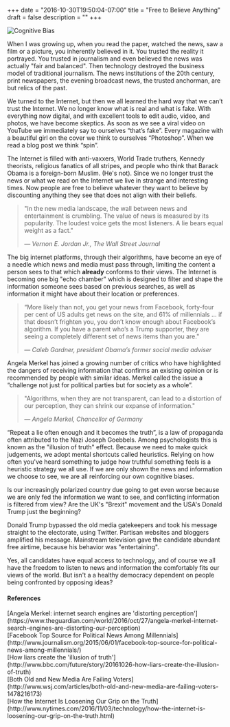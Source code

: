 +++
date = "2016-10-30T19:50:04-07:00"
title = "Free to Believe Anything"
draft = false
description = ""
+++

![Cognitive Bias](/img/comic.png)

When I was growing up, when you read the paper, watched the news, saw a film or a picture, you inherently believed in it.  You trusted the reality it portrayed. You trusted in journalism and even believed the news was actually "fair and balanced". Then technology destroyed the business model of traditional journalism. The news institutions of the 20th century, print newspapers, the evening broadcast news, the trusted anchorman, are but relics of the past.

We turned to the Internet, but then we all learned the hard way that we can’t trust the Internet. We no longer know what is real and what is fake.  With everything now digital, and with excellent tools to edit audio, video, and photos, we have become skeptics. As soon as we see a viral video on YouTube we immediately say to ourselves “that’s fake”. Every magazine with a beautiful girl on the cover we think to ourselves “Photoshop”. When we read a blog post we think “spin”.

<!--more-->

The Internet is filled with anti-vaxxers, World Trade truthers, Kennedy theorists, religious fanatics of all stripes, and people who think that Barack Obama is a foreign-born Muslim. (He's not). Since we no longer trust the news or what we read on the Internet we live in strange and interesting times. Now people are free to believe whatever they want to believe by discounting anything they see that does not align with their beliefs.

>"In the new media landscape, the wall between news and entertainment is crumbling. The value of news is measured by its popularity. The loudest voice gets the most listeners. A lie bears equal weight as a fact."
>
><cite>&mdash; Vernon E. Jordan Jr., The Wall Street Journal</cite>

The big internet platforms, through their algorithms, have become an eye of a needle which news and media must pass through, limiting the content a person sees to that which **already** conforms to their views. The Internet is becoming one big "echo chamber" which is designed to filter and shape the information someone sees based on previous searches, as well as information it might have about their location or preferences.

>“More likely than not, you get your news from Facebook, forty-four per cent of US adults get news on the site, and 61% of millennials … if that doesn’t frighten you, you don’t know enough about Facebook’s algorithm. If you have a parent who’s a Trump supporter, they are seeing a completely different set of news items than you are."
>
><cite>&mdash; Caleb Gardner, president Obama’s former social media adviser</cite>

Angela Merkel has joined a growing number of critics who have highlighted the dangers of receiving information that confirms an existing opinion or is recommended by people with similar ideas. Merkel called the issue a “challenge not just for political parties but for society as a whole”.

>"Algorithms, when they are not transparent, can lead to a distortion of our perception, they can shrink our expanse of information."
>
><cite>&mdash; Angela Merkel, Chancellor of Germany</cite>

“Repeat a lie often enough and it becomes the truth”, is a law of propaganda often attributed to the Nazi Joseph Goebbels. Among psychologists this is known as the "illusion of truth" effect. Because we need to make quick judgements, we adopt mental shortcuts called heuristics. Relying on how often you've heard something to judge how truthful something feels is a heuristic strategy we all use. If we are only shown the news and information we choose to see, we are all reinforcing our own cognitive biases.  

Is our increasingly polarized country due going to get even worse because we are only fed the information we want to see, and conflicting information is filtered from view? Are the UK's "Brexit" movement and the USA's Donald Trump just the beginning?  

Donald Trump bypassed the old media gatekeepers and took his message straight to the electorate, using Twitter. Partisan websites and bloggers amplified his message. Mainstream television gave the candidate abundant free airtime, because his behavior was "entertaining".

Yes, all candidates have equal access to technology, and of course we all have the freedom to listen to news and information the comfortably fits our views of the world. But isn't a a healthy democracy dependent on people being confronted by opposing ideas?

#### References

<span class="sources">
[Angela Merkel: internet search engines are 'distorting perception'](https://www.theguardian.com/world/2016/oct/27/angela-merkel-internet-search-engines-are-distorting-our-perception)<br>
[Facebook Top Source for Political News Among Millennials](http://www.journalism.org/2015/06/01/facebook-top-source-for-political-news-among-millennials/)<br>
[How liars create the 'illusion of truth'](http://www.bbc.com/future/story/20161026-how-liars-create-the-illusion-of-truth)<br>
[Both Old and New Media Are Failing Voters](http://www.wsj.com/articles/both-old-and-new-media-are-failing-voters-1478216173)<br>
[How the Internet Is Loosening Our Grip on the Truth](http://www.nytimes.com/2016/11/03/technology/how-the-internet-is-loosening-our-grip-on-the-truth.html)
</span>
